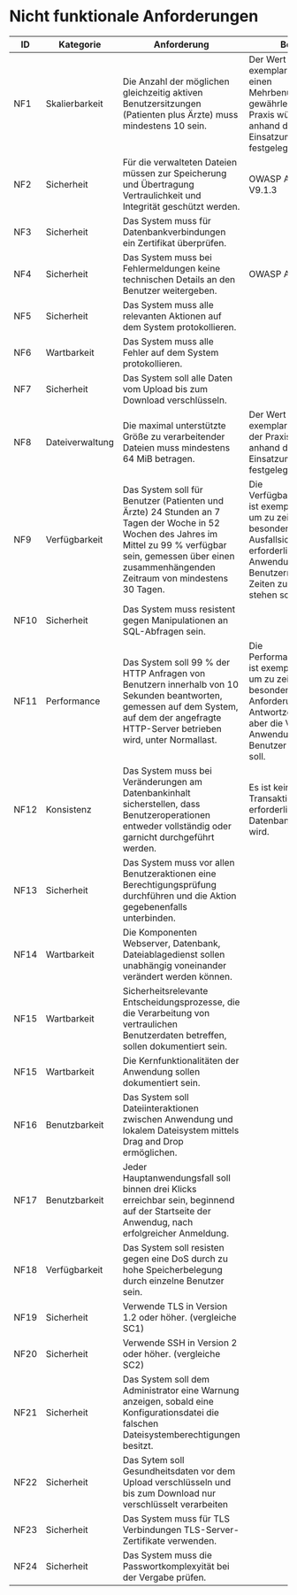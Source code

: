 # Nicht funktionale Anforderungen

| ID   | Kategorie       | Anforderung                                                                                                                                                                                                          | Bemerkung                                                                                                                                                                                                            |
|------|-----------------|----------------------------------------------------------------------------------------------------------------------------------------------------------------------------------------------------------------------|----------------------------------------------------------------------------------------------------------------------------------------------------------------------------------------------------------------------|
| NF1  | Skalierbarkeit  | Die Anzahl der möglichen gleichzeitig aktiven Benutzersitzungen (Patienten plus Ärzte) muss mindestens 10 sein.                                                                                                      | Der Wert 10 wurde exemplarisch gewählt, um einen Mehrbenutzerbetrieb zu gewährleisten. In der Praxis würde ein Wert anhand der Einsatzumgebung festgelegt werden.                                                    |
| NF2  | Sicherheit      | Für die verwalteten Dateien müssen zur Speicherung und Übertragung Vertraulichkeit und Integrität geschützt werden.                                                                                                  | OWASP ASVS V9.1.1 / V9.1.3                                                                                                                                                                                           |
| NF3  | Sicherheit      | Das System muss für Datenbankverbindungen ein Zertifikat  überprüfen.                                                                                                                                                |                                                                                                                                                                                                                      |
| NF4  | Sicherheit      | Das System muss bei Fehlermeldungen keine technischen Details an den Benutzer weitergeben.                                                                                                                           | OWASP ASVS V7.4.1                                                                                                                                                                                                    |
| NF5  | Sicherheit      | Das System muss alle relevanten Aktionen auf dem System protokollieren.                                                                                                                                              |                                                                                                                                                                                                                      |
| NF6  | Wartbarkeit     | Das System muss alle Fehler auf dem System protokollieren.                                                                                                                                                           |                                                                                                                                                                                                                      |
| NF7  | Sicherheit      | Das System soll alle Daten vom Upload bis zum Download verschlüsseln.                                                                                                                                                |                                                                                                                                                                                                                      |
| NF8  | Dateiverwaltung | Die maximal unterstützte Größe zu verarbeitender Dateien muss mindestens 64 MiB betragen.                                                                                                                            | Der Wert 64 MiB wurde exemplarisch gewählt. In der Praxis würde ein Wert anhand der Einsatzumgebung festgelegt werden.                                                                                               |
| NF9  | Verfügbarkeit   | Das System soll für Benutzer (Patienten und Ärzte) 24 Stunden an 7 Tagen der Woche in 52 Wochen des Jahres im Mittel zu 99 % verfügbar sein, gemessen über einen zusammenhängenden Zeitraum von mindestens 30 Tagen. | Die Verfügbarkeitsanforderung ist exemplarisch gewählt, um zu zeigen, dass keine besonders hohe Ausfallsicherheit erforderlich ist, aber die Anwendung den Benutzern zu beliebigen Zeiten zur Verfügung stehen soll. |
| NF10 | Sicherheit      | Das System muss resistent gegen Manipulationen an SQL-Abfragen sein.                                                                                                                                                 |                                                                                                                                                                                                                      |
| NF11 | Performance     | Das System soll 99 % der HTTP Anfragen von Benutzern innerhalb von 10 Sekunden beantworten, gemessen auf dem System, auf dem der angefragte HTTP-Server betrieben wird, unter Normallast.                            | Die Performanceanforderung ist exemplarisch gewählt, um zu zeigen, dass keine besonders hohen Anforderungen an die Antwortzeiten bestehen, aber die Verwendung der Anwendung für den Benutzer ertraglich sein soll.  |
| NF12 | Konsistenz      | Das System muss bei Veränderungen am Datenbankinhalt sicherstellen, dass Benutzeroperationen entweder vollständig oder garnicht durchgeführt werden.                                                                 | Es ist kein Transaktionsmanager erforderlich, da nur eine Datenbank verwendet wird.                                                                                                                                  |
| NF13 | Sicherheit      | Das System muss vor allen Benutzeraktionen eine Berechtigungsprüfung durchführen und die Aktion gegebenenfalls unterbinden.                                                                                          |                                                                                                                                                                                                                      |
| NF14 | Wartbarkeit     | Die Komponenten Webserver, Datenbank, Dateiablagedienst sollen unabhängig voneinander verändert werden können.                                                                                                       |                                                                                                                                                                                                                      |
| NF15 | Wartbarkeit     | Sicherheitsrelevante Entscheidungsprozesse, die die Verarbeitung von vertraulichen Benutzerdaten betreffen, sollen dokumentiert sein.                                                                                |                                                                                                                                                                                                                      |
| NF15 | Wartbarkeit     | Die Kernfunktionalitäten der Anwendung sollen dokumentiert sein.                                                                                                                                                     |                                                                                                                                                                                                                      |
| NF16 | Benutzbarkeit   | Das System soll Dateiinteraktionen zwischen Anwendung und lokalem Dateisystem mittels Drag and Drop ermöglichen.                                                                                                     |                                                                                                                                                                                                                      |
| NF17 | Benutzbarkeit   | Jeder Hauptanwendungsfall soll binnen drei Klicks erreichbar sein, beginnend auf der Startseite der Anwendug, nach erfolgreicher Anmeldung.                                                                          |                                                                                                                                                                                                                      |
| NF18 | Verfügbarkeit   | Das System soll resisten gegen eine DoS durch zu hohe Speicherbelegung durch einzelne Benutzer sein.                                                                                                                 |                                                                                                                                                                                                                      |
| NF19 | Sicherheit      | Verwende TLS in Version 1.2 oder höher. (vergleiche SC1)                                                                                                                                                             |                                                                                                                                                                                                                      |
| NF20 | Sicherheit      | Verwende SSH in Version 2 oder höher. (vergleiche SC2)                                                                                                                                                               |
| NF21 | Sicherheit      | Das System soll dem Administrator eine Warnung anzeigen, sobald eine Konfigurationsdatei die falschen Dateisystemberechtigungen besitzt.                                                                             |                                                                                                                                                                                                                      |                                                                                                                                                                                                                      ||
| NF22 | Sicherheit      | Das Sytem soll Gesundheitsdaten vor dem Upload verschlüsseln und bis zum Download nur verschlüsselt verarbeiten                                                                                                      |                                                                                                                                                                                                                      |
| NF23 | Sicherheit      | Das System muss für TLS Verbindungen TLS-Server-Zertifikate verwenden.                                                                                                                                               |                                                                                                                                                                                                                      |
| NF24 | Sicherheit      | Das System muss die Passwortkomplexyität bei der Vergabe prüfen.                                                                                                                                                     |                                                                                                                                                                                                                      |
